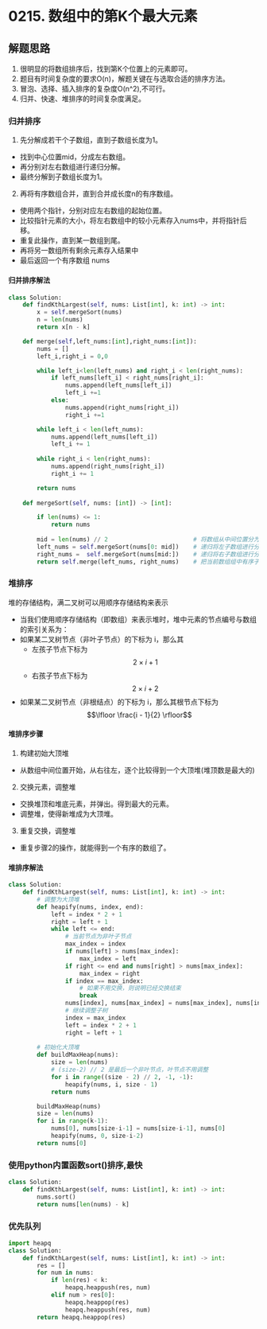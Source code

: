 # 0215. 数组中的第K个最大元素

## 解题思路
1. 很明显的将数组排序后，找到第K个位置上的元素即可。
2. 题目有时间复杂度的要求O(n)，解题关键在与选取合适的排序方法。
3. 冒泡、选择、插入排序的复杂度O(n^2),不可行。
4. 归并、快速、堆排序的时间复杂度满足。

### 归并排序
1. 先分解成若干个子数组，直到子数组长度为1。
* 找到中心位置mid，分成左右数组。
* 再分别对左右数组进行递归分解。
* 最终分解到子数组长度为1。
    
2. 再将有序数组合并，直到合并成长度n的有序数组。
* 使用两个指针，分别对应左右数组的起始位置。
* 比较指针元素的大小，将左右数组中的较小元素存入nums中，并将指针后移。
* 重复此操作，直到某一数组到尾。
* 再将另一数组所有剩余元素存入结果中
* 最后返回一个有序数组 nums

#### 归并排序解法
````python 
class Solution:
    def findKthLargest(self, nums: List[int], k: int) -> int:
        x = self.mergeSort(nums)
        n = len(nums)
        return x[n - k]

    def merge(self,left_nums:[int],right_nums:[int]):
        nums = []
        left_i,right_i = 0,0

        while left_i<len(left_nums) and right_i < len(right_nums):
            if left_nums[left_i] < right_nums[right_i]:
                nums.append(left_nums[left_i])
                left_i +=1
            else:
                nums.append(right_nums[right_i])
                right_i +=1

        while left_i < len(left_nums):
            nums.append(left_nums[left_i])
            left_i += 1
        
        while right_i < len(right_nums):
            nums.append(right_nums[right_i])
            right_i += 1

        return nums
        
    def mergeSort(self, nums: [int]) -> [int]:

        if len(nums) <= 1:
            return nums
        
        mid = len(nums) // 2                        # 将数组从中间位置分为左右两个数组
        left_nums = self.mergeSort(nums[0: mid])    # 递归将左子数组进行分解和排序
        right_nums =  self.mergeSort(nums[mid:])    # 递归将右子数组进行分解和排序
        return self.merge(left_nums, right_nums)    # 把当前数组组中有序子数组逐层向上，进行两两合并

````
### 堆排序
堆的存储结构，满二叉树可以用顺序存储结构来表示
* 当我们使用顺序存储结构（即数组）来表示堆时，堆中元素的节点编号与数组的索引关系为：
* 如果某二叉树节点（非叶子节点）的下标为 i，那么其
    * 左孩子节点下标为$$2 \times i + 1$$
    * 右孩子节点下标为 $$2 \times i + 2$$
* 如果某二叉树节点（非根结点）的下标为 i，那么其根节点下标为 $$\lfloor \frac{i - 1}{2} \rfloor$$

#### 堆排序步骤
1. 构建初始大顶堆
*  从数组中间位置开始，从右往左，逐个比较得到一个大顶堆(堆顶数是最大的)
2. 交换元素，调整堆
*  交换堆顶和堆底元素，并弹出。得到最大的元素。
*  调整堆，使得新堆成为大顶堆。
3. 重复交换，调整堆
*  重复步骤2的操作，就能得到一个有序的数组了。


#### 堆排序解法
````python
class Solution:
    def findKthLargest(self, nums: List[int], k: int) -> int:
        # 调整为大顶堆
        def heapify(nums, index, end):
            left = index * 2 + 1
            right = left + 1
            while left <= end:
                # 当前节点为非叶子节点
                max_index = index
                if nums[left] > nums[max_index]:
                    max_index = left
                if right <= end and nums[right] > nums[max_index]:
                    max_index = right
                if index == max_index:
                    # 如果不用交换，则说明已经交换结束
                    break
                nums[index], nums[max_index] = nums[max_index], nums[index]
                # 继续调整子树
                index = max_index
                left = index * 2 + 1
                right = left + 1
                
        # 初始化大顶堆
        def buildMaxHeap(nums):
            size = len(nums)
            # (size-2) // 2 是最后一个非叶节点，叶节点不用调整
            for i in range((size - 2) // 2, -1, -1):
                heapify(nums, i, size - 1)
            return nums

        buildMaxHeap(nums)
        size = len(nums)
        for i in range(k-1):
            nums[0], nums[size-i-1] = nums[size-i-1], nums[0]
            heapify(nums, 0, size-i-2)
        return nums[0]

````

### 使用python内置函数sort()排序,最快
````python
class Solution:
    def findKthLargest(self, nums: List[int], k: int) -> int:
        nums.sort()
        return nums[len(nums) - k]
````


### 优先队列
````python
import heapq
class Solution:
    def findKthLargest(self, nums: List[int], k: int) -> int:
        res = []
        for num in nums:
            if len(res) < k:
                heapq.heappush(res, num)
            elif num > res[0]:
                heapq.heappop(res)
                heapq.heappush(res, num)
        return heapq.heappop(res)
````